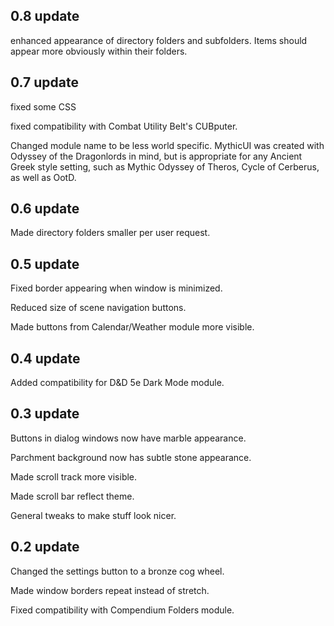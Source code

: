 ## 0.8 update
enhanced appearance of directory folders and subfolders.  Items should appear more obviously within their folders.


## 0.7 update
fixed some CSS

fixed compatibility with Combat Utility Belt's CUBputer.

Changed module name to be less world specific. MythicUI was created with Odyssey of the Dragonlords in mind, but is appropriate for any Ancient Greek style setting, such as Mythic Odyssey of Theros, Cycle of Cerberus, as well as OotD.

## 0.6 update
Made directory folders smaller per user request.

## 0.5 update
Fixed border appearing when window is minimized.

Reduced size of scene navigation buttons.

Made buttons from Calendar/Weather module more visible.


## 0.4 update
Added compatibility for D&D 5e Dark Mode module.


## 0.3 update
Buttons in dialog windows now have marble appearance.  

Parchment background now has subtle stone appearance.

Made scroll track more visible.

Made scroll bar reflect theme.

General tweaks to make stuff look nicer.


## 0.2 update
Changed the settings button to a bronze cog wheel.

Made window borders repeat instead of stretch.

Fixed compatibility with Compendium Folders module.




